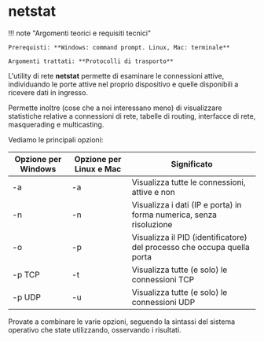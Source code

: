 # netstat


!!! note "Argomenti teorici e requisiti tecnici"
    
    Prerequisti: **Windows: command prompt. Linux, Mac: terminale**
    
    Argomenti trattati: **Protocolli di trasporto**


L'utility di rete **netstat** permette di esaminare le connessioni
attive, individuando le porte attive nel proprio dispositivo e quelle
disponibili a ricevere dati in ingresso.

Permette inoltre (cose che a noi interessano meno) di visualizzare
statistiche relative a connessioni di rete, tabelle di routing,
interfacce di rete, masquerading e multicasting.

Vediamo le principali opzioni:

| Opzione per Windows | Opzione per Linux e Mac | Significato                                                             |
|---------------------|-------------------------|-------------------------------------------------------------------------|
|  -a                 |   -a                    | Visualizza tutte le connessioni, attive e non                           |
|  -n                 |   -n                    | Visualizza i dati (IP e porta) in forma numerica, senza risoluzione     |
|  -o                 |   -p                    | Visualizza il PID (identificatore) del processo che occupa quella porta |
|  -p TCP             |   -t                    | Visualizza tutte (e solo) le connessioni TCP                            |
|  -p UDP             |   -u                    | Visualizza tutte (e solo) le connessioni UDP                            |


Provate a combinare le varie opzioni, seguendo la sintassi del sistema operativo che state utilizzando, osservando i risultati.

<br>
<br>

